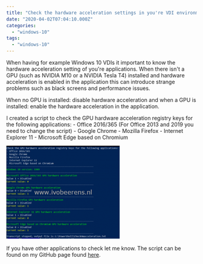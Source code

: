 ```yaml
---
title: "Check the hardware acceleration settings in you're VDI environment"
date: "2020-04-02T07:04:10.000Z"
categories: 
  - "windows-10"
tags: 
  - "windows-10"
---
```


When having for example Windows 10 VDIs it important to know the hardware acceleration setting of you're applications. When there isn't a GPU (such as NVIDIA M10 or a NVIDIA Tesla T4) installed and hardware acceleration is enabled in the application this can introduce strange problems such as black screens and performance issues.

When no GPU is installed: disable hardware acceleration and when a GPU is installed: enable the hardware acceleration in the application.

I created a script to check the GPU hardware acceleration registry keys for the following applications: - Office 2016/365 (For Office 2013 and 2019 you need to change the script) - Google Chrome - Mozilla Firefox - Internet Explorer 11 - Microsoft Edge based on Chromium

[![](images/hwacceleration-300x246.png)](https://www.ivobeerens.nl/wp-content/uploads/2020/04/hwacceleration.png)

If you have other applications to check let me know. The script can be found on my GitHub page found [here](https://github.com/ibeerens/Powershell/blob/master/CheckHWacceleration.ps1).

